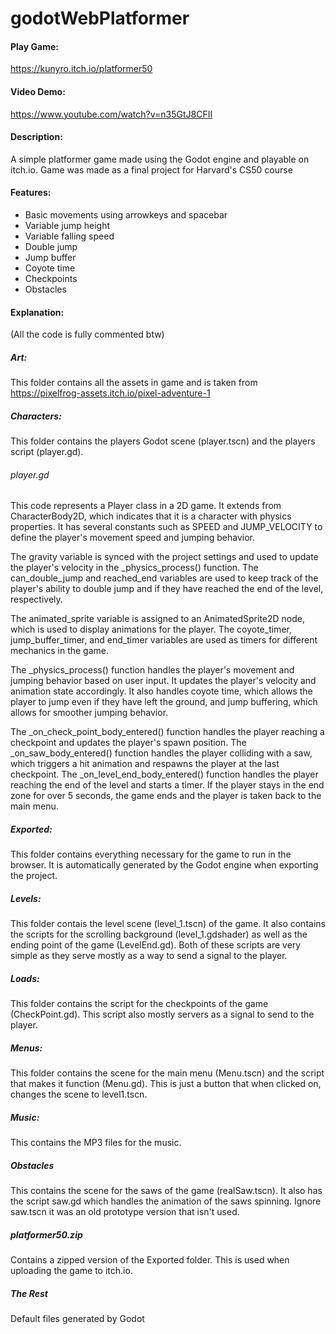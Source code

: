 # godotWebPlatformer
#### Play Game:
https://kunyro.itch.io/platformer50
#### Video Demo:
https://www.youtube.com/watch?v=n35GtJ8CFII
#### Description:
A simple platformer game made using the Godot engine and playable on itch.io.
Game was made as a final project for Harvard's CS50 course
#### Features:
- Basic movements using arrowkeys and spacebar
- Variable jump height
- Variable falling speed
- Double jump
- Jump buffer
- Coyote time
- Checkpoints
- Obstacles
#### Explanation:
(All the code is fully commented btw)
##### Art:
This folder contains all the assets in game and is taken from https://pixelfrog-assets.itch.io/pixel-adventure-1
##### Characters:
This folder contains the players Godot scene (player.tscn) and the players script (player.gd).
###### player.gd
This code represents a Player class in a 2D game. It extends from CharacterBody2D, which indicates that it is a character with physics properties. It has several constants such as SPEED and JUMP_VELOCITY to define the player's movement speed and jumping behavior.

The gravity variable is synced with the project settings and used to update the player's velocity in the _physics_process() function. The can_double_jump and reached_end variables are used to keep track of the player's ability to double jump and if they have reached the end of the level, respectively.

The animated_sprite variable is assigned to an AnimatedSprite2D node, which is used to display animations for the player. The coyote_timer, jump_buffer_timer, and end_timer variables are used as timers for different mechanics in the game.

The _physics_process() function handles the player's movement and jumping behavior based on user input. It updates the player's velocity and animation state accordingly. It also handles coyote time, which allows the player to jump even if they have left the ground, and jump buffering, which allows for smoother jumping behavior.

The _on_check_point_body_entered() function handles the player reaching a checkpoint and updates the player's spawn position. The _on_saw_body_entered() function handles the player colliding with a saw, which triggers a hit animation and respawns the player at the last checkpoint. The _on_level_end_body_entered() function handles the player reaching the end of the level and starts a timer. If the player stays in the end zone for over 5 seconds, the game ends and the player is taken back to the main menu.
##### Exported:
This folder contains everything necessary for the game to run in the browser. It is automatically generated by the Godot engine when exporting the project.
##### Levels:
This folder contais the level scene (level_1.tscn) of the game. It also contains the scripts for the scrolling background (level_1.gdshader) as well as the ending point of the game (LevelEnd.gd). Both of these scripts are very simple as they serve mostly as a way to send a signal to the player.
##### Loads:
This folder contains the script for the checkpoints of the game (CheckPoint.gd). This script also mostly servers as a signal to send to the player.
##### Menus:
This folder contains the scene for the main menu (Menu.tscn) and the script that makes it function (Menu.gd). This is just a button that when clicked on, changes the scene to level1.tscn.
##### Music:
This contains the MP3 files for the music.
##### Obstacles
This contains the scene for the saws of the game (realSaw.tscn). It also has the script saw.gd which handles the animation of the saws spinning.
Ignore saw.tscn it was an old prototype version that isn't used.
##### platformer50.zip
Contains a zipped version of the Exported folder. This is used when uploading the game to itch.io.
##### The Rest
Default files generated by Godot
